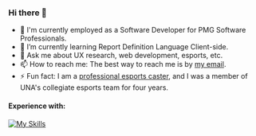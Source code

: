 ### Hi there 👋

- 🔧 I'm currently employed as a Software Developer for PMG Software Professionals.
- 🌱 I’m currently learning Report Definition Language Client-side.
- 💬 Ask me about UX research, web development, esports, etc.
- 📫 How to reach me: The best way to reach me is by [my email](mailto:cody.mcdonald0120@gmail.com).
- ⚡ Fun fact: I am a [professional esports caster](https://youtu.be/2NZBt-A5Coo), and I was a member of UNA's collegiate esports team for four years.

#### Experience with:
[![My Skills](https://skillicons.dev/icons?i=aws,bash,bootstrap,cs,codepen,css,discord,docker,dotnet,eclipse,express,gcp,git,github,gradle,html,instagram,java,js,jquery,kubernetes,linkedin,linux,md,maven,mongodb,mysql,nodejs,php,powershell,pr,py,replit,stackoverflow,selenium,twitter,ts,visualstudio,vscode,wordpress&perline=20&theme=dark)](https://skillicons.dev)

